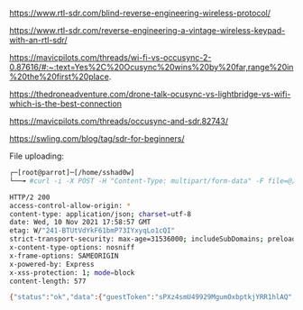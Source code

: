
https://www.rtl-sdr.com/blind-reverse-engineering-wireless-protocol/

https://www.rtl-sdr.com/reverse-engineering-a-vintage-wireless-keypad-with-an-rtl-sdr/

https://mavicpilots.com/threads/wi-fi-vs-occusync-2-0.87616/#:~:text=Yes%2C%20Ocusync%20wins%20by%20far,range%20in%20the%20first%20place.

https://thedroneadventure.com/drone-talk-ocusync-vs-lightbridge-vs-wifi-which-is-the-best-connection

https://mavicpilots.com/threads/occusync-and-sdr.82743/

https://swling.com/blog/tag/sdr-for-beginners/

File uploading:

```sh
┌─[root@parrot]─[/home/sshad0w]
└──╼ #curl -i -X POST -H "Content-Type: multipart/form-data" -F file=@/home/sshad0w/Documents/drone-pwn/first-scans/First_Wireshark_capture.pcapng https://store4.gofile.io/uploadFile

HTTP/2 200 
access-control-allow-origin: *
content-type: application/json; charset=utf-8
date: Wed, 10 Nov 2021 17:58:57 GMT
etag: W/"241-BTUtVdYkF61bmP73IYxyqLo1cQI"
strict-transport-security: max-age=31536000; includeSubDomains; preload
x-content-type-options: nosniff
x-frame-options: SAMEORIGIN
x-powered-by: Express
x-xss-protection: 1; mode=block
content-length: 577

{"status":"ok","data":{"guestToken":"sPXz4smU49929MgumOxbptkjYRR1hlAQ","downloadPage":"https://gofile.io/d/A06HBU","code":"A06HBU","parentFolder":"3d419916-2961-4d05-955d-96d71d00db37","fileId":"0fc12cb9-4a2d-490a-986a-a8d8ac7f91db","fileName":"First_Wireshark_capture.pcapng","md5":"9ae9177fac010a5be8c7eaf9d25f5b73","directLink":"https://store4.gofile.io/download/0fc12cb9-4a2d-490a-986a-a8d8ac7f91db/First_Wireshark_capture.pcapng","info":"Direct links only work if your account is a donor account. Standard accounts will have their links redirected to the download page."}}
```
